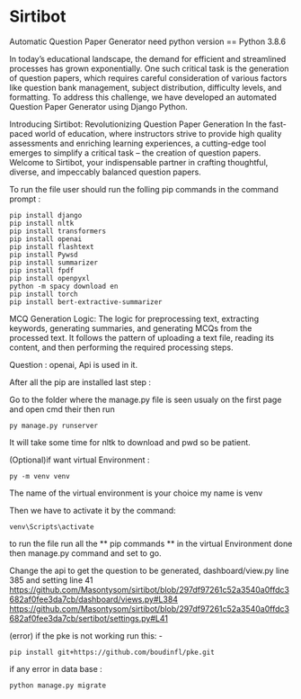 # Sirtibot
Automatic Question Paper Generator
need python version == Python 3.8.6

In today’s educational landscape, the demand for efficient and streamlined processes has grown exponentially. One such critical task is the generation of question papers, which requires careful consideration of various factors like question bank management, subject distribution, difficulty levels, and formatting. To address this challenge, we have developed an automated Question Paper Generator using Django Python. 

Introducing Sirtibot: Revolutionizing Question Paper Generation
In the fast-paced world of education, where instructors strive to provide high quality assessments and enriching learning experiences, a cutting-edge tool emerges to simplify a critical task – the creation of question papers. 
Welcome to Sirtibot, your indispensable partner in crafting thoughtful, diverse, and impeccably balanced question papers.

To run the file user should run the folling pip commands in the command prompt : 
```
pip install django
pip install nltk
pip install transformers
pip install openai
pip install flashtext
pip install Pywsd
pip install summarizer
pip install fpdf
pip install openpyxl
python -m spacy download en
pip install torch
pip install bert-extractive-summarizer
```

MCQ Generation Logic: The logic for preprocessing text, extracting keywords, generating summaries, and generating MCQs from the processed text. It follows the pattern of uploading a text file, reading its content, and then performing the required processing steps.

Question : openai, Api is used in it.

After all the pip are installed last step :

Go to the folder where the manage.py file is seen usualy on the first page and open cmd their then run 
```
py manage.py runserver
```

It will take some time for nltk to download and pwd so be patient.


(Optional)if want virtual Environment :
  ```
  py -m venv venv
  ```
  The name of the virtual environment is your choice my name is venv
  
  
  Then we have to activate it by the command:
  ```
  venv\Scripts\activate
  ```
  to run the file run all the ** pip commands ** in the virtual Environment 
  done then manage.py command and set to go.


Change the api to get the question to be generated, dashboard/view.py line 385 and setting line 41
https://github.com/Masontysom/sirtibot/blob/297df97261c52a3540a0ffdc3682af0fee3da7cb/dashboard/views.py#L384
https://github.com/Masontysom/sirtibot/blob/297df97261c52a3540a0ffdc3682af0fee3da7cb/sertibot/settings.py#L41

(error)
if the pke is not working run this: -
```
pip install git+https://github.com/boudinfl/pke.git
```


if any error in data base :
```
python manage.py migrate
```

